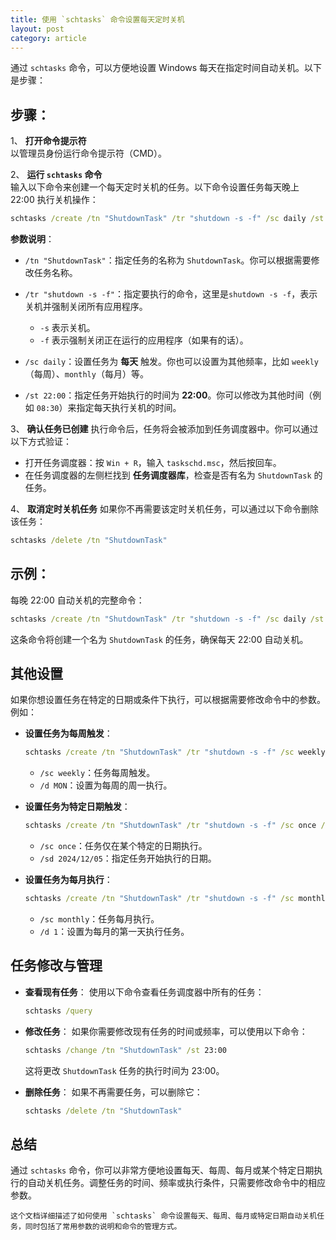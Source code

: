 ```yaml
---
title: 使用 `schtasks` 命令设置每天定时关机
layout: post
category: article
---
```

通过 `schtasks` 命令，可以方便地设置 Windows 每天在指定时间自动关机。以下是步骤：

## 步骤：

1、 **打开命令提示符**  
   以管理员身份运行命令提示符（CMD）。

2、 **运行 `schtasks` 命令**  
   输入以下命令来创建一个每天定时关机的任务。以下命令设置任务每天晚上 22:00 执行关机操作：

   ```cmd
   schtasks /create /tn "ShutdownTask" /tr "shutdown -s -f" /sc daily /st 22:00
   ```

**参数说明**：

- `/tn "ShutdownTask"`：指定任务的名称为 `ShutdownTask`。你可以根据需要修改任务名称。

- `/tr "shutdown -s -f"`：指定要执行的命令，这里是`shutdown -s -f`，表示关机并强制关闭所有应用程序。

  - `-s` 表示关机。
  - `-f` 表示强制关闭正在运行的应用程序（如果有的话）。

- `/sc daily`：设置任务为 **每天** 触发。你也可以设置为其他频率，比如 `weekly`（每周）、`monthly`（每月）等。

- `/st 22:00`：指定任务开始执行的时间为 **22:00**。你可以修改为其他时间（例如 `08:30`）来指定每天执行关机的时间。

3、 **确认任务已创建**
   执行命令后，任务将会被添加到任务调度器中。你可以通过以下方式验证：

   - 打开任务调度器：按 `Win + R`，输入 `taskschd.msc`，然后按回车。
   - 在任务调度器的左侧栏找到 **任务调度器库**，检查是否有名为 `ShutdownTask` 的任务。

4、 **取消定时关机任务**
   如果你不再需要该定时关机任务，可以通过以下命令删除该任务：

   ```cmd
   schtasks /delete /tn "ShutdownTask"
   ```

## 示例：

每晚 22:00 自动关机的完整命令：

```cmd
schtasks /create /tn "ShutdownTask" /tr "shutdown -s -f" /sc daily /st 22:00
```

这条命令将创建一个名为 `ShutdownTask` 的任务，确保每天 22:00 自动关机。

## 其他设置

如果你想设置任务在特定的日期或条件下执行，可以根据需要修改命令中的参数。例如：

- **设置任务为每周触发**：

  ```cmd
  schtasks /create /tn "ShutdownTask" /tr "shutdown -s -f" /sc weekly /d MON /st 22:00
  ```

  - `/sc weekly`：任务每周触发。
  - `/d MON`：设置为每周的周一执行。

- **设置任务为特定日期触发**：

  ```cmd
  schtasks /create /tn "ShutdownTask" /tr "shutdown -s -f" /sc once /st 22:00 /sd 2024/12/05
  ```

  - `/sc once`：任务仅在某个特定的日期执行。
  - `/sd 2024/12/05`：指定任务开始执行的日期。

- **设置任务为每月执行**：

  ```cmd
  schtasks /create /tn "ShutdownTask" /tr "shutdown -s -f" /sc monthly /d 1 /st 22:00
  ```

  - `/sc monthly`：任务每月执行。
  - `/d 1`：设置为每月的第一天执行任务。

## 任务修改与管理

- **查看现有任务**： 使用以下命令查看任务调度器中所有的任务：

  ```cmd
  schtasks /query
  ```

- **修改任务**： 如果你需要修改现有任务的时间或频率，可以使用以下命令：

  ```cmd
  schtasks /change /tn "ShutdownTask" /st 23:00
  ```

  这将更改 `ShutdownTask` 任务的执行时间为 23:00。

- **删除任务**： 如果不再需要任务，可以删除它：

  ```cmd
  schtasks /delete /tn "ShutdownTask"
  ```

## 总结

通过 `schtasks` 命令，你可以非常方便地设置每天、每周、每月或某个特定日期执行的自动关机任务。调整任务的时间、频率或执行条件，只需要修改命令中的相应参数。

```
这个文档详细描述了如何使用 `schtasks` 命令设置每天、每周、每月或特定日期自动关机任务，同时包括了常用参数的说明和命令的管理方式。
```
